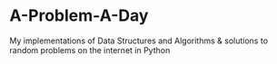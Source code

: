 # A-Problem-A-Day
My implementations of Data Structures and Algorithms & solutions to random problems on the internet in Python
